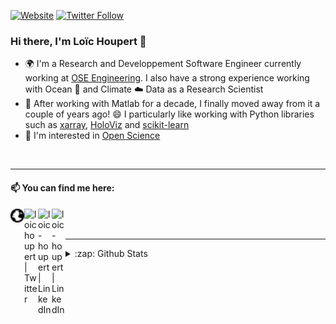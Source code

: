    
[![Website](https://img.shields.io/website?label=lhoupert.fr&style=for-the-badge&url=https%3A%2F%2Flhoupert.fr)](https://lhoupert.fr) [![Twitter Follow](https://img.shields.io/twitter/follow/loichoupert?color=1DA1F2&logo=twitter&style=for-the-badge)](https://twitter.com/intent/follow?original_referer=https%3A%2F%2Fgithub.com%2Flhoupert&screen_name=loichoupert)
### Hi there, I'm Loïc Houpert 👋        


- :earth_africa: I'm a Research and Developpement Software Engineer currently working at [OSE Engineering](http://ose-engineering.fr). I also have a strong experience working with Ocean :ocean: and Climate :cloud: Data as a Research Scientist
- 🌱 After working with Matlab for a decade, I finally moved away from it a couple of years ago!  :smile: I particularly like working with Python libraries such as [xarray](http://xarray.pydata.org/en/stable/), [HoloViz](https://holoviz.org) and [scikit-learn](https://scikit-learn.org/stable/)
- :sunrise: I'm interested in [Open Science](https://www.earthdatascience.org/courses/intro-to-earth-data-science/open-reproducible-science/get-started-open-reproducible-science/)

<br />

---
#### 📫 You can find me here:

[<img align="left" alt="lhoupert.fr" width="22px" src="https://raw.githubusercontent.com/iconic/open-iconic/master/svg/globe.svg" />][website]
[<img align="left" alt="loichoupert | Twitter" width="22px" src="https://cdn.jsdelivr.net/npm/simple-icons@v3/icons/twitter.svg" />][twitter]
[<img align="left" alt="loic-houpert | LinkedIn" width="22px" src="https://cdn.jsdelivr.net/npm/simple-icons@v3/icons/linkedin.svg" />][linkedin]
[<img align="left" alt="loic-houpert | LinkedIn" width="22px" src="https://cdn.jsdelivr.net/npm/simple-icons@v3/icons/researchgate.svg" />][researchgate]

<br />
<br />

---
<details>
  <summary>:zap: Github Stats</summary>

  <img align="left" alt="Loic Houpert's Github Stats" src="https://github-readme-stats.vercel.app/api?username=lhoupert&show_icons=true&hide_border=true" />

</details>


[website]: https://lhoupert.fr
[twitter]: https://twitter.com/loichoupert
[linkedin]: https://linkedin.com/in/lo%C3%AFc-houpert-29232037
[researchgate]: https://www.researchgate.net/profile/Loic_Houpert
